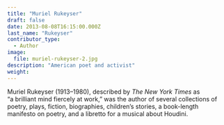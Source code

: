 ```yaml
---
title: "Muriel Rukeyser"
draft: false
date: 2013-08-08T16:15:00.000Z
last_name: "Rukeyser"
contributor_type:
  - Author
image:
  file: muriel-rukeyser-2.jpg
description: "American poet and activist"
weight:
---
```


Muriel Rukeyser (1913–1980), described by _The New York Times_ as “a brilliant mind fiercely at work,” was the author of several collections of poetry, plays, fiction, biographies, children’s stories, a book-length manifesto on poetry, and a libretto for a musical about Houdini.
